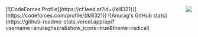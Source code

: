 <img align='right' src="http://mazassumnida.wtf/api/v2/generate_badge?boj=lklll321">
[![CodeForces Profile](https://cf.leed.at?id={lklll321})](https://codeforces.com/profile/{lklll321})
![Anurag's GitHub stats](https://github-readme-stats.vercel.app/api?username=anuraghazra&show_icons=true&theme=radical)
